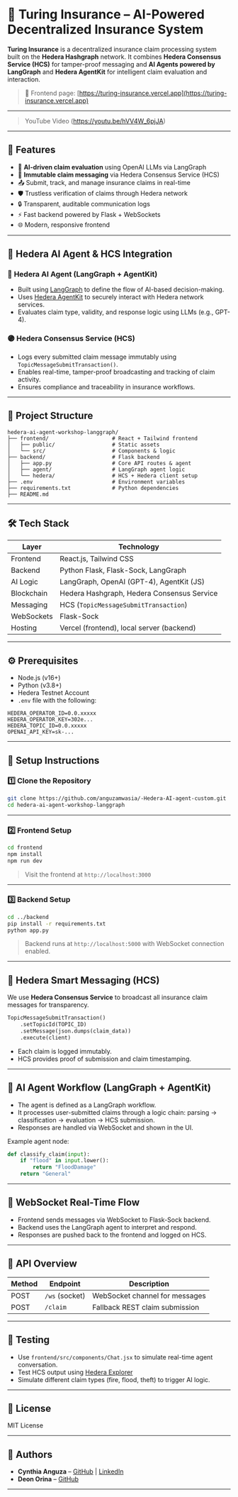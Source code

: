# 💼 Turing Insurance – AI-Powered Decentralized Insurance System

**Turing Insurance** is a decentralized insurance claim processing system built on the **Hedera Hashgraph** network. It combines **Hedera Consensus Service (HCS)** for tamper-proof messaging and **AI Agents powered by LangGraph** and **Hedera AgentKit** for intelligent claim evaluation and interaction.

> 🔗 Frontend page: [https://turing-insurance.vercel.app](https://turing-insurance.vercel.app)
---
> YouTube Video
(https://youtu.be/hVV4W_6pjJA)
---

## 🚀 Features

- 🧠 **AI-driven claim evaluation** using OpenAI LLMs via LangGraph
- 🔗 **Immutable claim messaging** via Hedera Consensus Service (HCS)
- 📤 Submit, track, and manage insurance claims in real-time
- 🛡️ Trustless verification of claims through Hedera network
- 🔒 Transparent, auditable communication logs
- ⚡ Fast backend powered by Flask + WebSockets
- 🌐 Modern, responsive frontend

---

## 🧠 Hedera AI Agent & HCS Integration

### 🤖 **Hedera AI Agent (LangGraph + AgentKit)**

- Built using [LangGraph](https://github.com/langchain-ai/langgraph) to define the flow of AI-based decision-making.
- Uses [Hedera AgentKit](https://github.com/hashgraph/agentkit-js) to securely interact with Hedera network services.
- Evaluates claim type, validity, and response logic using LLMs (e.g., GPT-4).

### 🟣 **Hedera Consensus Service (HCS)**

- Logs every submitted claim message immutably using `TopicMessageSubmitTransaction()`.
- Enables real-time, tamper-proof broadcasting and tracking of claim activity.
- Ensures compliance and traceability in insurance workflows.

---

## 📁 Project Structure

```
hedera-ai-agent-workshop-langgraph/
├── frontend/                    # React + Tailwind frontend
│   ├── public/                  # Static assets
│   └── src/                     # Components & logic
├── backend/                     # Flask backend
│   ├── app.py                   # Core API routes & agent
│   ├── agent/                   # LangGraph agent logic
│   └── hedera/                  # HCS + Hedera client setup
├── .env                         # Environment variables
├── requirements.txt             # Python dependencies
├── README.md
```

---

## 🛠️ Tech Stack

| Layer        | Technology                                   |
|--------------|----------------------------------------------|
| Frontend     | React.js, Tailwind CSS                       |
| Backend      | Python Flask, Flask-Sock, LangGraph          |
| AI Logic     | LangGraph, OpenAI (GPT-4), AgentKit (JS)     |
| Blockchain   | Hedera Hashgraph, Hedera Consensus Service   |
| Messaging    | HCS (`TopicMessageSubmitTransaction`)        |
| WebSockets   | Flask-Sock                                   |
| Hosting      | Vercel (frontend), local server (backend)    |

---

## ⚙️ Prerequisites

- Node.js (v16+)
- Python (v3.8+)
- Hedera Testnet Account
- `.env` file with the following:

```env
HEDERA_OPERATOR_ID=0.0.xxxxx
HEDERA_OPERATOR_KEY=302e...
HEDERA_TOPIC_ID=0.0.xxxxx
OPENAI_API_KEY=sk-...
```

---

## 🧪 Setup Instructions

### 1️⃣ Clone the Repository

```bash
git clone https://github.com/anguzamwasia/-Hedera-AI-agent-custom.git
cd hedera-ai-agent-workshop-langgraph
```

---

### 2️⃣ Frontend Setup

```bash
cd frontend
npm install
npm run dev
```

> Visit the frontend at `http://localhost:3000`

---

### 3️⃣ Backend Setup

```bash
cd ../backend
pip install -r requirements.txt
python app.py
```

> Backend runs at `http://localhost:5000` with WebSocket connection enabled.

---

## 🔗 Hedera Smart Messaging (HCS)

We use **Hedera Consensus Service** to broadcast all insurance claim messages for transparency.

```python
TopicMessageSubmitTransaction()  
    .setTopicId(TOPIC_ID)  
    .setMessage(json.dumps(claim_data))  
    .execute(client)
```

- Each claim is logged immutably.
- HCS provides proof of submission and claim timestamping.

---

## 🤖 AI Agent Workflow (LangGraph + AgentKit)

- The agent is defined as a LangGraph workflow.
- It processes user-submitted claims through a logic chain: parsing → classification → evaluation → HCS submission.
- Responses are handled via WebSocket and shown in the UI.

Example agent node:

```python
def classify_claim(input):
    if "flood" in input.lower():
        return "FloodDamage"
    return "General"
```

---

## 🧵 WebSocket Real-Time Flow

- Frontend sends messages via WebSocket to Flask-Sock backend.
- Backend uses the LangGraph agent to interpret and respond.
- Responses are pushed back to the frontend and logged on HCS.

---

## 📡 API Overview

| Method | Endpoint      | Description                   |
|--------|---------------|-------------------------------|
| POST   | `/ws` (socket)| WebSocket channel for messages|
| POST   | `/claim`      | Fallback REST claim submission|

---

## 🧪 Testing

- Use `frontend/src/components/Chat.jsx` to simulate real-time agent conversation.
- Test HCS output using [Hedera Explorer](https://hashscan.io/testnet)
- Simulate different claim types (fire, flood, theft) to trigger AI logic.

---

## 📜 License

MIT License 

---

## 👥 Authors

- **Cynthia Anguza** – [GitHub](https://github.com/anguzamwasia) | [LinkedIn](https://www.linkedin.com/in/cynthia-anguza-0631a4272)
- **Deon Orina** – [GitHub](https://github.com/Deon62)

---
